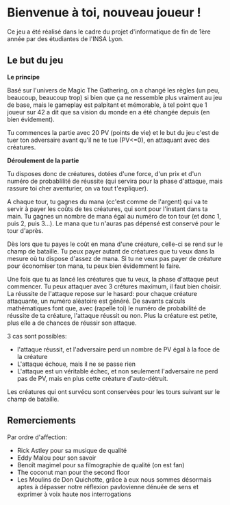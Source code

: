 # Bienvenue à toi, nouveau joueur !

Ce jeu a été réalisé dans le cadre du projet d'informatique de fin de 1ère année par des étudiantes de l'INSA Lyon.

## Le but du jeu

**Le principe**

Basé sur l'univers de Magic The Gathering, on a changé les règles (un peu, beaucoup, beaucoup trop) si bien que ça ne ressemble plus vraiment au jeu de base, mais le gameplay est palpitant et mémorable, à tel point que 1 joueur sur 42 a dit que sa vision du monde en a été changée depuis (en bien évidement).

Tu commences la partie avec 20 PV (points de vie) et le but du jeu c'est de tuer ton adversaire avant qu'il ne te tue (PV<=0), en attaquant avec des créatures.

**Déroulement de la partie**

Tu disposes donc de créatures, dotées d'une force, d'un prix et d'un numéro de probablilité de réussite (qui servira pour la phase d'attaque, mais rassure toi cher aventurier, on va tout t'expliquer).

A chaque tour, tu gagnes du mana (cc'est comme de l'argent) qui va te servir à payer les coûts de tes créatures, qui sont pour l'instant dans ta main. Tu gagnes un nombre de mana égal au numéro de ton tour (et donc 1, puis 2, puis 3...).
Le mana que tu n'auras pas dépensé est conservé pour le tour d'après. 

Dès lors que tu payes le coût en mana d'une créature, celle-ci se rend sur le champ de bataille. Tu peux payer autant de créatures que tu veux dans la mesure où tu dispose d'assez de mana.
Si tu ne veux pas payer de créature pour économiser ton mana, tu peux bien évidemment le faire.

Une fois que tu as lancé les créatures que tu veux, la phase d'attaque peut commencer.
Tu peux attaquer avec 3 crétures maximum, il faut bien choisir.
La réussite de l'attaque repose sur le hasard: pour chaque créature attaquante, un numéro aléatoire est généré. De savants calculs mathématiques font que, avec (rapelle toi) le numéro de probabilité de réussite de ta créature, l'attaque réussit ou non.
Plus la créature est petite, plus elle a de chances de réussir son attaque. 

3 cas sont possibles:
  - l'attaque réussit, et l'adversaire perd un nombre de PV égal à la foce de la créature
  - L'attaque échoue, mais il ne se passe rien
  - L'attaque est un véritable échec, et non seulement l'adversaire ne perd pas de PV, mais en plus cette créature d'auto-détruit.
  
Les créatures qui ont survécu sont conservées pour les tours suivant sur le champ de bataille.

## Remerciements

Par ordre d'affection:
   - Rick Astley pour sa musique de qualité
   - Eddy Malou pour son savoir
   - Benoît magimel pour sa filmographie de qualité (on est fan)
   - The coconut man pour the second floor
   - Les Moulins de Don Quichotte, grâce à eux nous sommes désormais aptes à dépasser notre réflexion pavlovienne dénuée de sens et exprimer à voix haute nos interrogations
